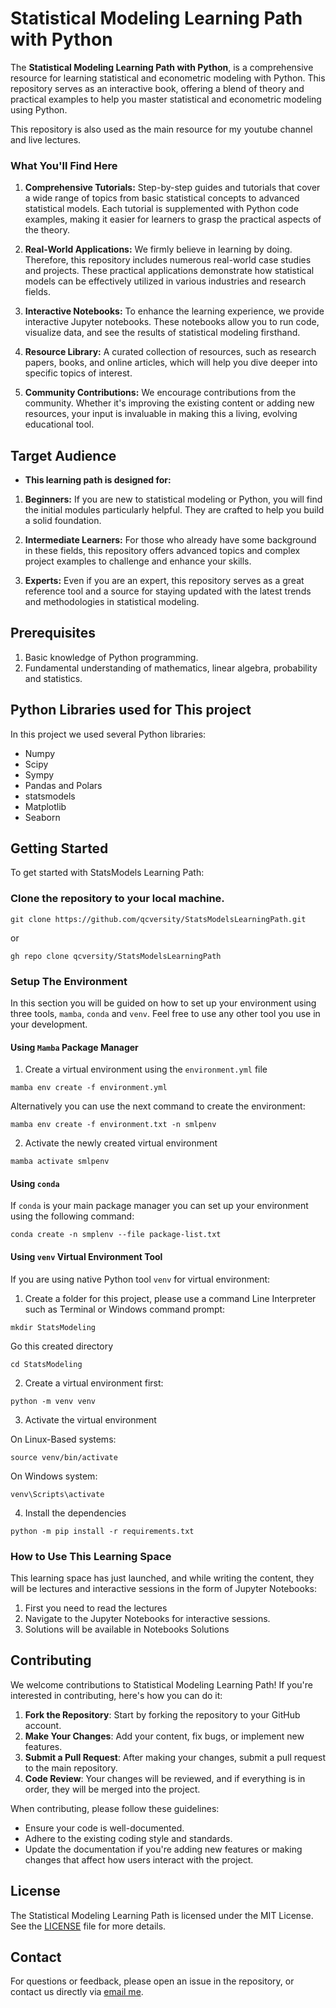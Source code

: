 # Statistical Modeling Learning Path with Python


The **Statistical Modeling Learning Path with Python**, is a comprehensive resource
for learning statistical and econometric modeling with Python. 
This repository serves as an interactive book, offering a blend of theory and practical examples to help you master statistical and econometric modeling using Python.

This repository is also used as the main resource for my youtube channel and live lectures. 

### What You'll Find Here

1. **Comprehensive Tutorials:** Step-by-step guides and tutorials that cover a wide range of topics from basic statistical concepts to advanced statistical models. Each tutorial is supplemented with Python code examples, making it easier for learners to grasp the practical aspects of the theory.

2. **Real-World Applications:** We firmly believe in learning by doing. Therefore, this repository includes numerous real-world case studies and projects. These practical applications demonstrate how statistical models can be effectively utilized in various industries and research fields.

3. **Interactive Notebooks:** To enhance the learning experience, we provide interactive Jupyter notebooks. These notebooks allow you to run code, visualize data, and see the results of statistical modeling firsthand.

4. **Resource Library:** A curated collection of resources, such as research papers, books, and online articles, which will help you dive deeper into specific topics of interest.

5. **Community Contributions:** We encourage contributions from the community. Whether it's improving the existing content or adding new resources, your input is invaluable in making this a living, evolving educational tool.

## Target Audience

- **This learning path is designed for:**

1. **Beginners:** If you are new to statistical modeling or Python, you will find the initial modules particularly helpful. They are crafted to help you build a solid foundation.

2. **Intermediate Learners:** For those who already have some background in these fields, this repository offers advanced topics and complex project examples to challenge and enhance your skills.

3. **Experts:** Even if you are an expert, this repository serves as a great reference tool and a source for staying updated with the latest trends and methodologies in statistical modeling.

## Prerequisites

1. Basic knowledge of Python programming.
2. Fundamental understanding of mathematics, linear algebra, probability and statistics.

## Python Libraries used for This project

In this project we used several Python libraries:

- Numpy
- Scipy
- Sympy
- Pandas and Polars
- statsmodels
- Matplotlib
- Seaborn 

## Getting Started

To get started with StatsModels Learning Path:

### Clone the repository to your local machine.

```
git clone https://github.com/qcversity/StatsModelsLearningPath.git
```

or

```
gh repo clone qcversity/StatsModelsLearningPath
```

### Setup The Environment

In this section you will be guided on how to set up your environment using three tools, `mamba`, `conda` and `venv`. Feel free to use any other tool you use in your development.

#### Using `Mamba` Package Manager

1. Create a virtual environment using the `environment.yml` file

```
mamba env create -f environment.yml
```

Alternatively you can use the next command to create the environment:

```
mamba env create -f environment.txt -n smlpenv
```

2. Activate the newly created virtual environment

```
mamba activate smlpenv
```


#### Using `conda`

If `conda` is your main package manager you can set up your environment using the following command:

```
conda create -n smplenv --file package-list.txt
```

#### Using `venv` Virtual Environment Tool

If you are using native Python tool `venv` for virtual environment:

1. Create a folder for this project, please use a command Line Interpreter such as Terminal or Windows command prompt:

```
mkdir StatsModeling
```

Go this created directory

```
cd StatsModeling
```

2. Create a virtual environment first:

```
python -m venv venv
```

3. Activate the virtual environment

On Linux-Based systems:
```
source venv/bin/activate
```

On Windows system:

```
venv\Scripts\activate
```

4. Install the dependencies

```
python -m pip install -r requirements.txt
```

### How to Use This Learning Space

This learning space has just launched, and while writing the content, they will be lectures and interactive sessions in the form of Jupyter Notebooks:

1. First you need to read the lectures
2. Navigate to the Jupyter Notebooks for interactive sessions.
3. Solutions will be available in Notebooks Solutions

## Contributing

We welcome contributions to Statistical Modeling Learning Path! If you're interested in contributing, here's how you can do it:

1. **Fork the Repository**: Start by forking the repository to your GitHub account.
2. **Make Your Changes**: Add your content, fix bugs, or implement new features.
3. **Submit a Pull Request**: After making your changes, submit a pull request to the main repository.
4. **Code Review**: Your changes will be reviewed, and if everything is in order, they will be merged into the project.

When contributing, please follow these guidelines:

  - Ensure your code is well-documented.
  - Adhere to the existing coding style and standards.
  - Update the documentation if you're adding new features or making changes that affect how users interact with the project.


## License

The Statistical Modeling Learning Path is licensed under the MIT License. See the [LICENSE](LICENSE) file for more details.


## Contact
For questions or feedback, please open an issue in the repository, or contact us directly via [email me](mailto:qcversity.info@gmail.com).


